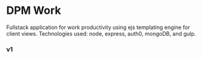 # DPM Work
Fullstack application for work productivity using ejs templating engine for client views. Technologies used: node, express, auth0, mongoDB, and gulp. 
### v1
